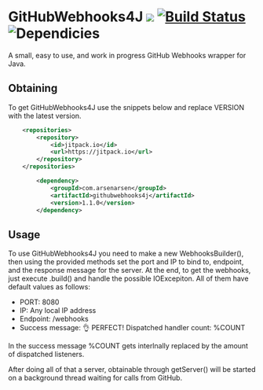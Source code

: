 # GitHubWebhooks4J [![](https://jitpack.io/v/ArsenArsen/GithubWebhooks4J.svg)](https://jitpack.io/#ArsenArsen/GithubWebhooks4J) [![Build Status](https://drone.io/github.com/ArsenArsen/GithubWebhooks4J/status.png)](https://drone.io/github.com/ArsenArsen/GithubWebhooks4J/latest) ![Dependicies](https://www.versioneye.com/user/projects/57c82382968d640049e12720/badge.svg?style=flat-square)
A small, easy to use, and work in progress GitHub Webhooks wrapper for Java.
## Obtaining
To get GitHubWebhooks4J use the snippets below and replace VERSION with the latest version.
```xml
	<repositories>
		<repository>
		    <id>jitpack.io</id>
		    <url>https://jitpack.io</url>
		</repository>
	</repositories>
```
```xml
        <dependency>
            <groupId>com.arsenarsen</groupId>
            <artifactId>githubwebhooks4j</artifactId>
            <version>1.1.0</version>
        </dependency>
```
## Usage
To use GitHubWebhooks4J you need to make a new WebhooksBuilder(), then using the provided methods set the port and IP to bind to, endpoint, and the response message for the server. At the end, to get the webhooks, just execute .build() and handle the possible IOExcepiton. All of them have default values as follows:
* PORT: 8080
* IP: Any local IP address
* Endpoint: /webhooks
* Success message: 👌 PERFECT! Dispatched handler count: %COUNT

In the success message %COUNT gets interlnally replaced by the amount of dispatched listeners.

After doing all of that a server, obtainable through getServer() will be started on a background thread waiting for calls from GitHub.